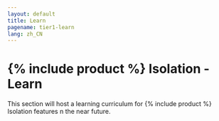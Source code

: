 ```yaml
---
layout: default
title: Learn
pagename: tier1-learn
lang: zh_CN
---
```


# {% include product %} Isolation - Learn

This section will host a learning curriculum for {% include product %} Isolation features n the near future.